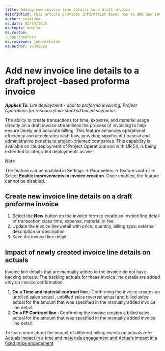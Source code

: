 ```yaml
---
title: Adding new invoice line details to a draft invoice
description: This article provides information about how to add new invoice line details to an existing proforma project-based invoice in draft status.
author: suvaidya
ms.date: 02/10/2025
ms.topic: how-to
ms.custom: 
- bap-template
ms.reviewer: johnmichalak
ms.author: suvaidya
---
```

# Add new invoice line details to a draft project -based proforma invoice

_**Applies To:** Lite deployment - deal to proforma invoicing, Project Operations for resource/non-stocked based scenarios_

The ability to create transactions for time, expense, and material usage directly on a draft invoice streamlines the process of invoicing to help ensure timely and accurate billing. This feature enhances operational efficiency and accelerates cash flow, providing significant financial and administrative benefits to project-oriented companies. This capability is available on lite deployment of Project Operations and with UR 54, is being extended to integrated deployments as well. 

> [!NOTE]
> The feature can be enabled in Settings -> Parameters -> feature control -> Select **Enable improvements in invoice creation**.
> Once enabled, the feature cannot be disabled.

## Create new invoice line details on a draft proforma invoice
1. Select the **New** button on the invoice form to create an invoice line detail of transaction class time, expense, material or fee.
2. Update the invoice line detail with price, quantity, billing type, external description or description
3. Save the invoice line detail.


## Impact of newly created invoice line details on actuals 
Invoice line details that are manually added to the invoice do not have backing actuals. The backing actuals for these invoice line details are added only on invoice confirmation. 

1. **On a Time and material contract line** : Confirming the invoice creates an unbilled sales actual , unbilled sales reversal actual and billed sales actual for the amount that was specified in the manually added invoice line detail.
2. **On a FP Contract line** : Confirming the invoice creates a billed sales actual for the amount that was specified in the manually added invoice line detail.

To learn more about the impact of different billing events on actuals refer [Actuals impact in a time and materials engagement](ActualsonTM.md) and [Actuals impact in a fixed price engagement](ActualonFP.md)
